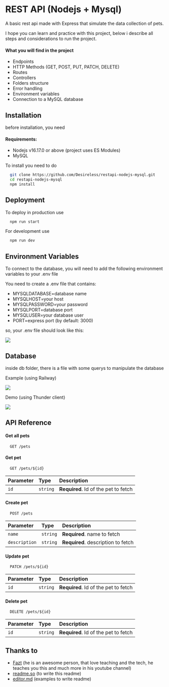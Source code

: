 
# REST API (Nodejs + Mysql)

A basic rest api made with Express that simulate the data collection of pets.

I hope you can learn and practice with this project, below i describe all steps and considerations to run the project.



#### What you will find in the project
+ Endpoints
+ HTTP Methods (GET, POST, PUT, PATCH, DELETE)
+ Routes
+ Controllers
+ Folders structure
+ Error handling
+ Environment variables
+ Connection to a MySQL database
## Installation

before installation, you need

#### Requirements:

+ Nodejs v16.17.0 or above (project uses ES Modules)
+ MySQL

To install you need to do

```bash
  git clone https://github.com/Desireless/restapi-nodejs-mysql.git
  cd restapi-nodejs-mysql
  npm install
```
    
## Deployment

To deploy in production use

```bash
  npm run start
```
For development use

```bash
  npm run dev
```

## Environment Variables

To connect to the database, you will need to add the following environment variables to your .env file

You need to create a .env file that contains:
- MYSQLDATABASE=database name
- MYSQLHOST=your host
- MYSQLPASSWORD=your password
- MYSQLPORT=database port
- MYSQLUSER=your database user
- PORT=express port (by default: 3000)

so, your .env file should look like this:

![](https://i.imgur.com/gCmeyJc.png)

## Database
inside db folder, there is a file with some querys to manipulate the database

Example (using Railway)

![](https://i.imgur.com/lrzPZkP.png)

Demo (using Thunder client)

![](https://i.imgur.com/MNZuKyb.png)


## API Reference

#### Get all pets

```http
  GET /pets
```

#### Get pet

```http
  GET /pets/${id}
```

| Parameter | Type     | Description                       |
| :-------- | :------- | :-------------------------------- |
| `id`      | `string` | **Required**. Id of the pet to fetch |

#### Create pet

```http
  POST /pets
```

| Parameter | Type     | Description                       |
| :-------- | :------- | :-------------------------------- |
| `name`      | `string` | **Required**. name to fetch |
| `description`| `string` | **Required**. description  to fetch |

#### Update pet

```http
  PATCH /pets/${id}
```

| Parameter | Type     | Description                       |
| :-------- | :------- | :-------------------------------- |
| `id`      | `string` | **Required**. Id of the pet to fetch |

#### Delete pet

```http
  DELETE /pets/${id}
```

| Parameter | Type     | Description                       |
| :-------- | :------- | :-------------------------------- |
| `id`      | `string` | **Required**. Id of the pet to fetch |


## Thanks to

 - [Fazt](https://www.youtube.com/c/FaztTech) (he is an awesome person, that love teaching and the tech, he teaches you this and much more in his youtube channel)
 - [readme.so](https://readme.so/) (to write this readme)
 - [editor.md](https://pandao.github.io/editor.md/en.html) (examples to write readme)

